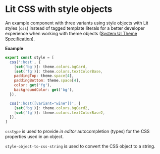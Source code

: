 # Lit CSS with style objects

An example component with three variants using style objects with Lit styles (`css`) instead of tagged template literals for a better developer experience when working with theme objects ([System UI Theme Specification](https://system-ui.com/theme)).

**Example**

```js
export const style = [
  css(':host', {
    [set('bg')]: theme.colors.bgCard,
    [set('fg')]: theme.colors.textColorBase,
    paddingTop: theme.space[4],
    paddingBottom: theme.space[4],
    color: get('fg'),
    backgroundColor: get('bg'),
  }),

  css(':host([variant="wine"])', {
    [set('bg')]: theme.colors.bgCard2,
    [set('fg')]: theme.colors.textColorBase2,
  }),  
]
```

`csstype` is used to provide _in editor_ autocompletion (types) for the CSS properties used in an object. 

`style-object-to-css-string` is used to convert the CSS object to a string.